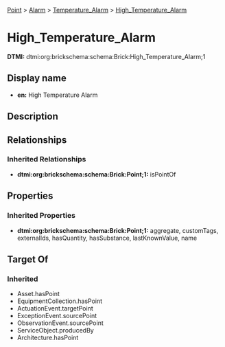[Point](../../../Point.md) > [Alarm](../../Alarm.md) > [Temperature_Alarm](../Temperature_Alarm.md) > [High_Temperature_Alarm](.)
# High_Temperature_Alarm
**DTMI:** dtmi:org:brickschema:schema:Brick:High_Temperature_Alarm;1
## Display name
- **en:** High Temperature Alarm
## Description
## Relationships
### Inherited Relationships
* **dtmi:org:brickschema:schema:Brick:Point;1:** isPointOf
## Properties
### Inherited Properties
* **dtmi:org:brickschema:schema:Brick:Point;1:** aggregate, customTags, externalIds, hasQuantity, hasSubstance, lastKnownValue, name
## Target Of
### Inherited
* Asset.hasPoint
* EquipmentCollection.hasPoint
* ActuationEvent.targetPoint
* ExceptionEvent.sourcePoint
* ObservationEvent.sourcePoint
* ServiceObject.producedBy
* Architecture.hasPoint
